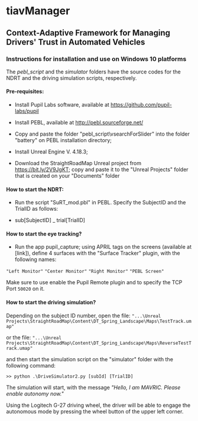 # tiavManager
## Context-Adaptive Framework for Managing Drivers' Trust in Automated Vehicles

### Instructions for installation and use on Windows 10 platforms

The *pebl_script* and the *simulator* folders have the source codes for the NDRT and the driving simulation scripts, respectively.

#### Pre-requisites:

* Install Pupil Labs software, available at https://github.com/pupil-labs/pupil

* Install PEBL, available at http://pebl.sourceforge.net/

* Copy and paste the folder "pebl_script\vsearchForSlider" into the folder "battery" on PEBL installation directory;

* Install Unreal Engine V. 4.18.3;

* Download the StraightRoadMap Unreal project from https://bit.ly/2V9JgKT; copy and paste it to the "Unreal Projects" folder that is created on your "Documents" folder

#### How to start the NDRT:

* Run the script "SuRT_mod.pbl" in PEBL. Specify the SubjectID and the TrialID as follows:

* sub[SubjectID] _ trial[TrialID]



#### How to start the eye tracking?

* Run the app pupil_capture; using APRIL tags on the screens (available at [link]), define 4 surfaces with the "Surface Tracker" plugin, with the following names:

`"Left Monitor"`
`"Center Monitor"`
`"Right Monitor"`
`"PEBL Screen"`

Make sure to use enable the Pupil Remote plugin and to specify the TCP Port `50020` on it.



#### How to start the driving simulation?

Depending on the subject ID number, open the file:
`"...\Unreal Projects\StraightRoadMap\Content\DT_Spring_Landscape\Maps\TestTrack.umap"`

or the file:
`"...\Unreal Projects\StraightRoadMap\Content\DT_Spring_Landscape\Maps\ReverseTestTrack.umap"`

and then start the simulation script on the "simulator" folder with the following command:

`>> python .\DriveSimulator2.py [subId] [TrialID]`

The simulation will start, with the message *"Hello, I am MAVRIC. Please enable autonomy now."*

Using the Logitech G-27 driving wheel, the driver will be able to engage the autonomous mode by pressing the wheel button of the upper left corner.
